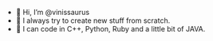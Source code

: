 - 👋 Hi, I’m @vinissaurus
- 👀 I always try to create new stuff from scratch.
- 🌱 I can code in C++, Python, Ruby and a little bit of JAVA.

<!---
vinissaurus/vinissaurus is a ✨ special ✨ repository because its `README.md` (this file) appears on your GitHub profile.
You can click the Preview link to take a look at your changes.
--->

